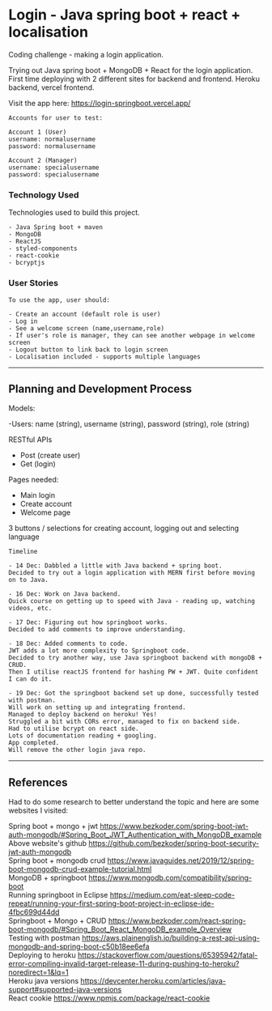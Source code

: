 # Login - Java spring boot + react + localisation

Coding challenge - making a login application.

Trying out Java spring boot + MongoDB + React for the login application.
First time deploying with 2 different sites for backend and frontend.
Heroku backend, vercel frontend.

Visit the app here: https://login-springboot.vercel.app/

```
Accounts for user to test:

Account 1 (User)
username: normalusername
password: normalusername

Account 2 (Manager)
username: specialusername
password: specialusername
```
### Technology Used

Technologies used to build this project.

```
- Java Spring boot + maven
- MongoDB
- ReactJS
- styled-components
- react-cookie
- bcryptjs
```

### User Stories

```
To use the app, user should:

- Create an account (default role is user)
- Log in
- See a welcome screen (name,username,role)
- If user's role is manager, they can see another webpage in welcome screen
- Logout button to link back to login screen
- Localisation included - supports multiple languages

```

---

## Planning and Development Process

Models:

-Users: name (string), username (string), password (string), role (string)

RESTful APIs
- Post (create user)
- Get (login)

Pages needed:
- Main login
- Create account
- Welcome page

3 buttons / selections for creating account, logging out and selecting language

```
Timeline

- 14 Dec: Dabbled a little with Java backend + spring boot.
Decided to try out a login application with MERN first before moving on to Java.

- 16 Dec: Work on Java backend.
Quick course on getting up to speed with Java - reading up, watching videos, etc.

- 17 Dec: Figuring out how springboot works.
Decided to add comments to improve understanding.

- 18 Dec: Added comments to code.
JWT adds a lot more complexity to Springboot code.
Decided to try another way, use Java springboot backend with mongoDB + CRUD.
Then I utilise reactJS frontend for hashing PW + JWT. Quite confident I can do it.

- 19 Dec: Got the springboot backend set up done, successfully tested with postman.
Will work on setting up and integrating frontend.
Managed to deploy backend on heroku! Yes!
Struggled a bit with CORs error, managed to fix on backend side.
Had to utilise bcrypt on react side. 
Lots of documentation reading + googling.
App completed.
Will remove the other login java repo.

```
---

## References

Had to do some research to better understand the topic and here are some websites I visited:

Spring boot + mongo + jwt https://www.bezkoder.com/spring-boot-jwt-auth-mongodb/#Spring_Boot_JWT_Authentication_with_MongoDB_example  
Above website's github https://github.com/bezkoder/spring-boot-security-jwt-auth-mongodb  
Spring boot + mongodb crud https://www.javaguides.net/2019/12/spring-boot-mongodb-crud-example-tutorial.html  
MongoDB + springboot https://www.mongodb.com/compatibility/spring-boot  
Running springboot in Eclipse https://medium.com/eat-sleep-code-repeat/running-your-first-spring-boot-project-in-eclipse-ide-4fbc699d44dd  
Springboot + Mongo + CRUD https://www.bezkoder.com/react-spring-boot-mongodb/#Spring_Boot_React_MongoDB_example_Overview  
Testing with postman https://aws.plainenglish.io/building-a-rest-api-using-mongodb-and-spring-boot-c50b18ee6efa  
Deploying to heroku https://stackoverflow.com/questions/65395942/fatal-error-compiling-invalid-target-release-11-during-pushing-to-heroku?noredirect=1&lq=1  
Heroku java versions https://devcenter.heroku.com/articles/java-support#supported-java-versions  
React cookie https://www.npmjs.com/package/react-cookie  